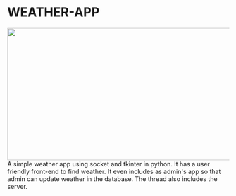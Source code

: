 
# WEATHER-APP
<img src="https://i.pinimg.com/originals/7c/7a/ce/7c7ace97360fe2620c9b3bf4c2ad1bc3.png" width="1000" height="300">
A simple weather app using socket and tkinter in python. It has a user friendly front-end to find weather. It even includes as admin's app so that admin can update weather in the database. The thread also includes the server.
